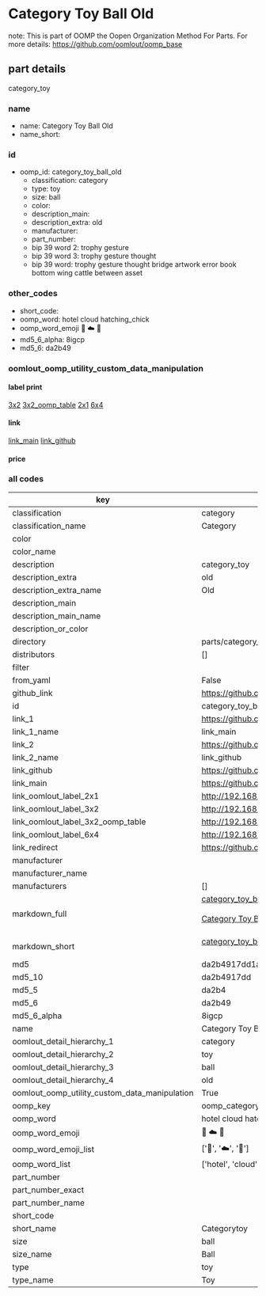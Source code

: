 # Category Toy Ball Old  

note: This is part of OOMP the Oopen Organization Method For Parts. For more details: https://github.com/oomlout/oomp_base

##  part details
  



category_toy



### name
* name: Category Toy Ball Old
* name_short: 
### id
* oomp_id: category_toy_ball_old
  * classification: category
  * type: toy
  * size: ball
  * color: 
  * description_main: 
  * description_extra: old
  * manufacturer: 
  * part_number: 
  * bip 39 word 2: trophy gesture
  * bip 39 word 3: trophy gesture thought
  * bip 39 word: trophy gesture thought bridge artwork error book bottom wing cattle between asset

### other_codes
* short_code: 
* oomp_word: hotel cloud hatching_chick
* oomp_word_emoji :hotel: :cloud: :hatching_chick:
* md5_6_alpha: 8igcp
* md5_6: da2b49






### oomlout_oomp_utility_custom_data_manipulation
#### label print
[3x2](http://192.168.1.245:1112/?label=oomp%208igcp)
[3x2_oomp_table](http://192.168.1.108:1112/?label=oomp%208igcp)
[2x1](http://192.168.1.242:1112/?label=oomp%208igcp)
[6x4](http://192.168.1.55:1112/?label=oomp%208igcp)    

#### link

[link_main](https://github.com/oomlout/oomlout_oomp_version_1_messy/tree/main/parts/category_toy_ball_old) [link_github](https://github.com/oomlout/oomlout_oomp_version_1_messy/tree/main/parts/category_toy_ball_old)                             

#### price







### all codes 
| key | value |  
| --- | --- |  
| classification | category |  
| classification_name | Category |  
| color |  |  
| color_name |  |  
| description | category_toy |  
| description_extra | old |  
| description_extra_name | Old |  
| description_main |  |  
| description_main_name |  |  
| description_or_color |   |  
| directory | parts/category_toy_ball_old |  
| distributors | [] |  
| filter |  |  
| from_yaml | False |  
| github_link | https://github.com/oomlout/oomlout_oomp_part_src/tree/main/parts/category_toy_ball_old |  
| id | category_toy_ball_old |  
| link_1 | https://github.com/oomlout/oomlout_oomp_version_1_messy/tree/main/parts/category_toy_ball_old |  
| link_1_name | link_main |  
| link_2 | https://github.com/oomlout/oomlout_oomp_version_1_messy/tree/main/parts/category_toy_ball_old |  
| link_2_name | link_github |  
| link_github | https://github.com/oomlout/oomlout_oomp_version_1_messy/tree/main/parts/category_toy_ball_old |  
| link_main | https://github.com/oomlout/oomlout_oomp_version_1_messy/tree/main/parts/category_toy_ball_old |  
| link_oomlout_label_2x1 | http://192.168.1.242:1112/?label=oomp%208igcp |  
| link_oomlout_label_3x2 | http://192.168.1.245:1112/?label=oomp%208igcp |  
| link_oomlout_label_3x2_oomp_table | http://192.168.1.108:1112/?label=oomp%208igcp |  
| link_oomlout_label_6x4 | http://192.168.1.55:1112/?label=oomp%208igcp |  
| link_redirect | https://github.com/oomlout/oomlout_oomp_version_1_messy/tree/main/parts/category_toy_ball_old |  
| manufacturer |  |  
| manufacturer_name |  |  
| manufacturers | [] |  
| markdown_full | [category_toy_ball_old](none)<br>[](none)<br>[Category Toy Ball Old](none)<br><br> |  
| markdown_short | [category_toy_ball_old](none)<br><br> |  
| md5 | da2b4917dd1a4331330691bdc1d85f47 |  
| md5_10 | da2b4917dd |  
| md5_5 | da2b4 |  
| md5_6 | da2b49 |  
| md5_6_alpha | 8igcp |  
| name | Category Toy Ball Old |  
| oomlout_detail_hierarchy_1 | category |  
| oomlout_detail_hierarchy_2 | toy |  
| oomlout_detail_hierarchy_3 | ball |  
| oomlout_detail_hierarchy_4 | old |  
| oomlout_oomp_utility_custom_data_manipulation | True |  
| oomp_key | oomp_category_toy_ball_old |  
| oomp_word | hotel cloud hatching_chick |  
| oomp_word_emoji | :hotel: :cloud: :hatching_chick: |  
| oomp_word_emoji_list | [':hotel:', ':cloud:', ':hatching_chick:'] |  
| oomp_word_list | ['hotel', 'cloud', 'hatching_chick'] |  
| part_number |  |  
| part_number_exact |  |  
| part_number_name |  |  
| short_code |  |  
| short_name | Categorytoy |  
| size | ball |  
| size_name | Ball |  
| type | toy |  
| type_name | Toy |  

